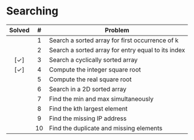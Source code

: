 
Searching
=========

| Solved |  #  | Problem |
|:------:|:---:|---------|
|        | 1   | Search a sorted array for first occurrence of k |
|        | 2   | Search a sorted array for entry equal to its index |
| [✓]    | 3   | Search a cyclically sorted array |
| [✓]    | 4   | Compute the integer square root |
|	     | 5   | Compute the real square root |
|        | 6   | Search in a 2D sorted array |
|        | 7   | Find the min and max simultaneously |
|        | 8   | Find the kth largest element |
|        | 9   | Find the missing IP address |
|        | 10  | Find the duplicate and missing elements |


